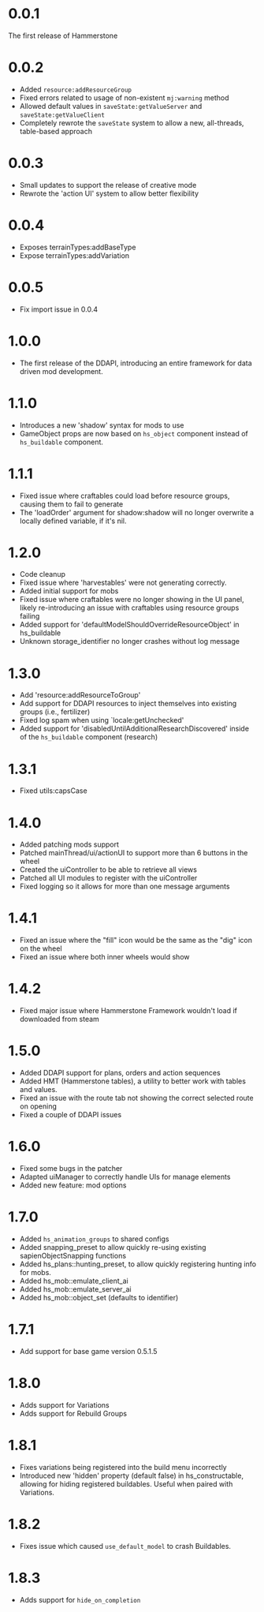# 0.0.1

The first release of Hammerstone

# 0.0.2

- Added `resource:addResourceGroup`
- Fixed errors related to usage of non-existent `mj:warning` method
- Allowed default values in `saveState:getValueServer` and `saveState:getValueClient`
- Completely rewrote the `saveState` system to allow a new, all-threads, table-based approach

# 0.0.3

- Small updates to support the release of creative mode
- Rewrote the 'action UI' system to allow better flexibility

# 0.0.4

- Exposes terrainTypes:addBaseType
- Expose terrainTypes:addVariation

# 0.0.5

- Fix import issue in 0.0.4

# 1.0.0

- The first release of the DDAPI, introducing an entire framework for data driven mod development.

# 1.1.0

- Introduces a new 'shadow' syntax for mods to use
- GameObject props are now based on `hs_object` component instead of `hs_buildable` component.

# 1.1.1

- Fixed issue where craftables could load before resource groups, causing them to fail to generate
- The 'loadOrder' argument for shadow:shadow will no longer overwrite a locally defined variable, if it's nil.

# 1.2.0

- Code cleanup
- Fixed issue where 'harvestables' were not generating correctly.
- Added initial support for mobs
- Fixed issue where craftables were no longer showing in the UI panel, likely re-introducing an issue with craftables using resource groups failing
- Added support for 'defaultModelShouldOverrideResourceObject' in hs_buildable
- Unknown storage_identifier no longer crashes without log message

# 1.3.0

- Add 'resource:addResourceToGroup'
- Add support for DDAPI resources to inject themselves into existing groups (i.e., fertilizer)
- Fixed log spam when using `locale:getUnchecked'
- Added support for 'disabledUntilAdditionalResearchDiscovered' inside of the `hs_buildable` component (research)

# 1.3.1

- Fixed utils:capsCase

# 1.4.0

- Added patching mods support
- Patched mainThread/ui/actionUI to support more than 6 buttons in the wheel
- Created the uiController to be able to retrieve all views
- Patched all UI modules to register with the uiController
- Fixed logging so it allows for more than one message arguments

# 1.4.1

- Fixed an issue where the "fill" icon would be the same as the "dig" icon on the wheel
- Fixed an issue where both inner wheels would show

# 1.4.2

- Fixed major issue where Hammerstone Framework wouldn't load if downloaded from steam

# 1.5.0

- Added DDAPI support for plans, orders and action sequences
- Added HMT (Hammerstone tables), a utility to better work with tables and values.
- Fixed an issue with the route tab not showing the correct selected route on opening
- Fixed a couple of DDAPI issues

# 1.6.0

- Fixed some bugs in the patcher
- Adapted uiManager to correctly handle UIs for manage elements
- Added new feature: mod options

# 1.7.0

- Added `hs_animation_groups` to shared configs
- Added snapping_preset to allow quickly re-using existing sapienObjectSnapping functions
- Added hs_plans::hunting_preset, to allow quickly registering hunting info for mobs.
- Added hs_mob::emulate_client_ai
- Added hs_mob::emulate_server_ai
- Added hs_mob::object_set (defaults to identifier)

# 1.7.1

- Add support for base game version 0.5.1.5

# 1.8.0

- Adds support for Variations
- Adds support for Rebuild Groups

# 1.8.1

- Fixes variations being registered into the build menu incorrectly
- Introduced new 'hidden' property (default false) in hs_constructable, allowing for hiding registered buildables. Useful when paired with Variations.

# 1.8.2
 
 - Fixes issue which caused `use_default_model` to crash Buildables.

# 1.8.3

 - Adds support for `hide_on_completion`